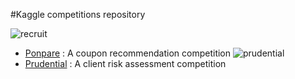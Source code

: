 #Kaggle competitions repository

![recruit](http://www.recruit-rgf.com/news_data/release/img/20150716_01.jpg)
- [Ponpare](https://github.com/tdeboissiere/Kaggle/tree/master/Ponpare) : A coupon recommendation competition
![prudential](https://www.google.com.au/imgres?imgurl=http://www.insurechance.com/wp-content/uploads/2015/09/prudential_logo.154125108_std.png&imgrefurl=http://www.insurechance.com/prudential-term-life-insurance-approved-by-insurechance/&h=182&w=800&tbnid=ZyJhKRT9bEB_tM:&docid=bNmJqPSomlCKiM&ei=NGfeVpH4N4W00gTSpKnwBg&tbm=isch&ved=0ahUKEwiR4rzSsbDLAhUFmpQKHVJSCm4QMwgrKA8wDw)
- [Prudential]() : A client risk assessment competition